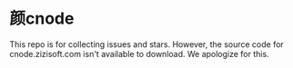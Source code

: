 # 颜cnode

This repo is for collecting issues and stars. However, the source code for cnode.zizisoft.com isn't available to download. We apologize for this.
